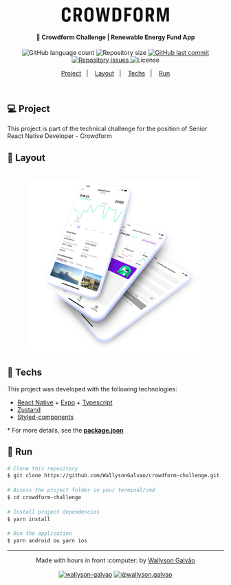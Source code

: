 <h1 align="center">
    <img alt="Logo Crowdform Challenge" title="#crowdform-challenge" src=".github/crowdform-challenge.png" width="250px" />
</h1>

<h4 align="center">
  🚀 Crowdform Challenge | Renewable Energy Fund App
</h4>

<p align="center">
  <img alt="GitHub language count" src="https://img.shields.io/github/languages/count/WallysonGalvao/crowdform-challenge">

  <img alt="Repository size" src="https://img.shields.io/github/repo-size/WallysonGalvao/crowdform-challenge">

  <a href="https://github.com/WallysonGalvao/crowdform-challenge/commits/main">
    <img alt="GitHub last commit" src="https://img.shields.io/github/last-commit/WallysonGalvao/crowdform-challenge">
  </a>

  <a href="https://github.com/WallysonGalvao/crowdform-challenge/issues">
    <img alt="Repository issues" src="https://img.shields.io/github/issues/WallysonGalvao/crowdform-challenge">
  </a>

  <img alt="License" src="https://img.shields.io/badge/license-MIT-brightgreen">
</p>

<p align="center">
  <a href="#-projeto">Project</a>&nbsp;&nbsp;&nbsp;|&nbsp;&nbsp;&nbsp;
  <a href="#-layout">Layout</a>&nbsp;&nbsp;&nbsp;|&nbsp;&nbsp;&nbsp;
  <a href="#rocket-techs">Techs</a>&nbsp;&nbsp;&nbsp;|&nbsp;&nbsp;&nbsp;
  <a href="#rocket-run">Run</a>
</p>
<br>

## 💻 Project

This project is part of the technical challenge for the position of Senior React Native Developer - Crowdform

## 🎨 Layout

<h1 align="center">
 <img alt="Logo Crowdform Challenge" title="#crowdform-challenge" src=".github/mockup.png" width="400px" />      
</h1>

## :rocket: Techs

This project was developed with the following technologies:

- [React Native](https://reactnative.dev/) + [Expo](https://docs.expo.dev/) + [Typescript](https://www.typescriptlang.org/)
- [Zustand](https://github.com/pmndrs/zustand)
- [Styled-components](https://styled-components.com/)

\* For more details, see the **[package.json](./package.json)**

## :notebook: Run

```bash
# Clone this repository
$ git clone https://github.com/WallysonGalvao/crowdform-challenge.git

# Access the project folder in your terminal/cmd
$ cd crowdform-challenge

# Install project dependencies
$ yarn install

# Run the application
$ yarn android ou yarn ios
```

---

<p align="center">Made with hours in front :computer: by <a href="https://linkedin.com/in/wallyson-galvao" target="blank"> Wallyson Galvão</a></p>
<p align="center">
<a href="https://linkedin.com/in/wallyson-galvao" target="blank"><img align="center" src="https://cdn.jsdelivr.net/npm/simple-icons@3.0.1/icons/linkedin.svg" alt="wallyson-galvao" height="25" width="25" /></a>
<a href="https://medium.com/@wallyson.galvao" target="blank"><img align="center" src="https://cdn.jsdelivr.net/npm/simple-icons@3.0.1/icons/medium.svg" alt="@wallyson.galvao" height="25" width="25" /></a>
</p>
